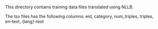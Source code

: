 This directory contains training data files translated using NLLB.

The tsv files has the following columns: eid, category, num_triples, triples, en-text, {lang}-text
